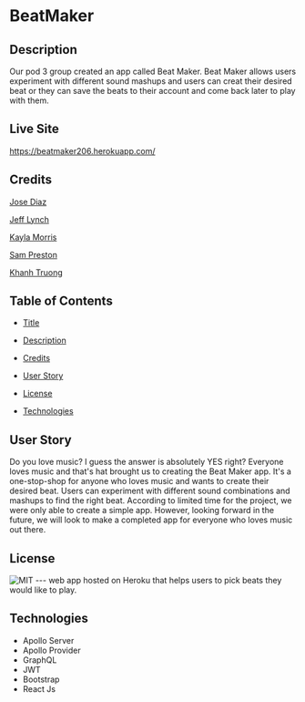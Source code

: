 # BeatMaker

## Description
   Our pod 3 group created an app called Beat Maker. Beat Maker allows users experiment with different sound mashups and users can creat their desired beat or they can save the beats to their account and come back later to play with them. 

## Live Site

https://beatmaker206.herokuapp.com/


## Credits
  
[Jose Diaz](https://github.com/hotsoup42)    

[Jeff Lynch](https://github.com/kingami34)

[Kayla Morris](https://github.com/KaylaMorris11)

[Sam Preston](https://github.com/spreston4)

[Khanh Truong](https://github.com/leeyoungk)

## Table of Contents 
- [Title](#Title)

- [Description](#Description)

- [Credits](#Credits)

- [User Story](#UserStory)

- [License](#license)

- [Technologies](#Technologies)

## User Story
Do you love music? I guess the answer is absolutely YES right? Everyone loves music and that's hat brought us to creating the Beat Maker app. It's a one-stop-shop for anyone who loves music and wants to create their desired beat. Users can experiment with different sound combinations and mashups to find the right beat. According to limited time for the project, we were only able to create a simple app. However, looking forward in the future, we will look to make a completed app for everyone who loves music out there. 



## License

 ![MIT](https://img.shields.io/badge/license-MIT-brightgreen)
--- web app hosted on Heroku that helps users to pick beats they would like to play.



## Technologies
- Apollo Server
- Apollo Provider
- GraphQL
- JWT
- Bootstrap
- React Js


